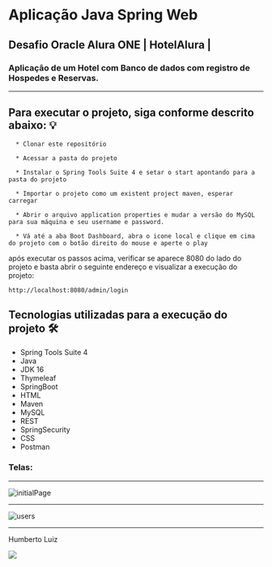 # Aplicação Java Spring Web

## Desafio Oracle Alura ONE | HotelAlura |

### Aplicação de um Hotel com Banco de dados com registro de Hospedes e Reservas.

---

## Para executar o projeto, siga conforme descrito abaixo: 💡

```
  * Clonar este repositório

  * Acessar a pasta do projeto

  * Instalar o Spring Tools Suite 4 e setar o start apontando para a pasta do projeto
  
  * Importar o projeto como um existent project maven, esperar carregar
   
  * Abrir o arquivo application properties e mudar a versão do MySQL para sua máquina e seu username e password.

  * Vá até a aba Boot Dashboard, abra o icone local e clique em cima do projeto com o botão direito do mouse e aperte o play
  ```
  após executar os passos acima, verificar se aparece 8080 do lado do projeto e basta abrir o seguinte endereço e visualizar a execução do projeto:
  
```
http://localhost:8080/admin/login
```
## Tecnologias utilizadas para a execução do projeto 🛠

* Spring Tools Suite 4
* Java
* JDK 16
* Thymeleaf
* SpringBoot
* HTML
* Maven
* MySQL
* REST
* SpringSecurity
* CSS
* Postman

### Telas:
---

![initialPage](https://user-images.githubusercontent.com/54385959/219227084-20ca24ec-046a-4bfd-9b4f-116e5dd975e9.png)

---

![users](https://user-images.githubusercontent.com/54385959/219227416-b7086a99-a584-4fe4-a77f-4f937c5ef62c.png)

---

Humberto Luiz 
<div>
<a href="https://www.linkedin.com/in/humbertoluiz/" target="_blank"><img src="https://img.shields.io/badge/-LinkedIn-%230077B5?style=for-the-badge&logo=linkedin&logoColor=white" target="_blank"></a>   
</div>
